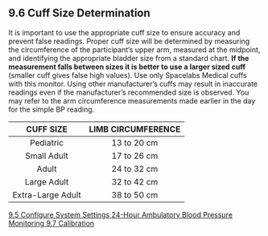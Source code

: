 ## 9.6 Cuff Size Determination

It is important to use the appropriate cuff size to ensure accuracy and prevent false readings. Proper cuff size will be determined by measuring the circumference of the participant’s upper arm, measured at the midpoint, and identifying the appropriate bladder size from a standard chart.  **If the measurement falls between sizes it is better to use a larger sized cuff** (smaller cuff gives false high values). Use only Spacelabs Medical cuffs with this monitor. Using other manufacturer’s cuffs may result in inaccurate readings even if the manufacturer’s recommended size is observed. You may refer to the arm circumference measurements made earlier in the day for the simple BP reading.

| CUFF SIZE         | LIMB CIRCUMFERENCE |
|:-----------------:|:------------------:|
| Pediatric         | 13 to 20 cm        |
| Small Adult       | 17 to 26 cm        |
| Adult             | 24 to 32 cm        |
| Large Adult       | 32 to 42 cm        |
| Extra-Large Adult | 38 to 50 cm        |


<div class="center">
<div class="btn-group">
  <a href=":pages_path:/manuals/ambulatory-blood-pressure-monitoring/9-05-configure-system-settings.md" class="btn btn-default">
    <span class="glyphicon glyphicon-chevron-left"></span>
    9.5 Configure System Settings
  </a>

  <a href=":pages_path:/manuals/ambulatory-blood-pressure-monitoring" class="btn btn-default">
    <span class="glyphicon glyphicon-chevron-up"></span>
    24-Hour Ambulatory Blood Pressure Monitoring
  </a>

  <a href=":pages_path:/manuals/ambulatory-blood-pressure-monitoring/9-07-calibration.md" class="btn btn-success">
    9.7 Calibration
    <span class="glyphicon glyphicon-chevron-right"></span>
  </a>
</div>
</div>
